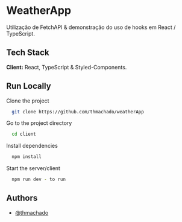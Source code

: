 
# WeatherApp

Utilização de FetchAPI & demonstração do uso de hooks em React / TypeScript.


## Tech Stack

**Client:** React, TypeScript & Styled-Components.



## Run Locally

Clone the project

```bash
  git clone https://github.com/thmachado/weatherApp
```

Go to the project directory

```bash
  cd client
```

Install dependencies

```bash
  npm install
```

Start the server/client

```bash
  npm run dev - to run
```


## Authors

- [@thmachado](https://github.com/thmachado)